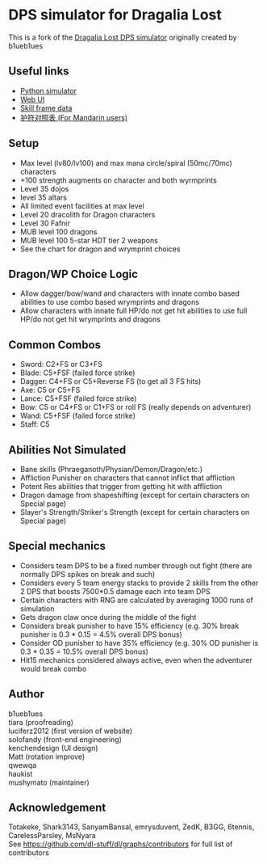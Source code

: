 
# DPS simulator for Dragalia Lost
This is a fork of the [Dragalia Lost DPS simulator](https://github.com/b1ueb1ues/dl) originally created by b1ueb1ues

## Useful links
- [Python simulator](https://github.com/mushymato/dl)
- [Web UI](https://wildshinobu.pythonanywhere.com/ui/dl_simc.html)
- [Skill frame data](https://github.com/mushymato/dl/tree/master/framedata/skills)
- [护符对照表 (For Mandarin users)](https://github.com/mushymato/mushymato.github.io/blob/master/dl-sim-deploy/dl-sim/amulet.csv)

## Setup
- Max level (lv80/lv100) and max mana circle/spiral (50mc/70mc) characters
- +100 strength augments on character and both wyrmprints
- Level 35 dojos
- level 35 altars
- All limited event facilities at max level
- Level 20 dracolith for Dragon characters
- Level 30 Fafnir
- MUB level 100 dragons
- MUB level 100 5-star HDT tier 2 weapons
- See the chart for dragon and wrymprint choices

## Dragon/WP Choice Logic
- Allow dagger/bow/wand and characters with innate combo based abilities to use combo based wrymprints and dragons
- Allow characters with innate full HP/do not get hit abilities to use full HP/do not get hit wrymprints and dragons

## Common Combos
- Sword: C2+FS or C3+FS
- Blade: C5+FSF (failed force strike)
- Dagger: C4+FS or C5+Reverse FS (to get all 3 FS hits)
- Axe: C5 or C5+FS
- Lance: C5+FSF (failed force strike)
- Bow: C5 or C4+FS or C1+FS or roll FS (really depends on adventurer)
- Wand: C5+FSF (failed force strike)
- Staff: C5

## Abilities Not Simulated
- Bane skills (Phraeganoth/Physian/Demon/Dragon/etc.)
- Affliction Punisher on characters that cannot inflict that affliction
- Potent Res abilities that trigger from getting hit with affliction
- Dragon damage from shapeshifting (except for certain characters on Special page)
- Slayer's Strength/Striker's Strength (except for certain characters on Special page)

## Special mechanics
- Considers team DPS to be a fixed number through out fight (there are normally DPS spikes on break and such)
- Considers every 5 team energy stacks to provide 2 skills from the other 2 DPS that boosts 7500*0.5 damage each into team DPS
- Certain characters with RNG are calculated by averaging 1000 runs of simulation
- Gets dragon claw once during the middle of the fight
- Considers break punisher to have 15% efficiency (e.g. 30% break punisher is 0.3 * 0.15 = 4.5% overall DPS bonus)
- Consider OD punisher to have 35% efficiency (e.g. 30% OD punisher is 0.3 * 0.35 = 10.5% overall DPS bonus)
- Hit15 mechanics considered always active, even when the adventurer would break combo

## Author
b1ueb1ues  
tiara (proofreading)  
luciferz2012 (first version of website)  
solofandy (front-end engineering)  
kenchendesign (UI design)  
Matt (rotation improve)  
qwewqa  
haukist  
mushymato (maintainer)

## Acknowledgement
Totakeke, Shark3143, SanyamBansal, emrysduvent, ZedK, B3GG, 6tennis, CarelessParsley, MsNyara  
See https://github.com/dl-stuff/dl/graphs/contributors for full list of contributors
